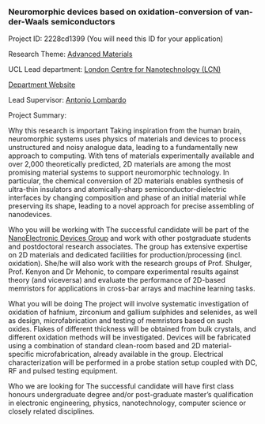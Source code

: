 ### Neuromorphic devices based on oxidation-conversion of van-der-Waals semiconductors

Project ID: 2228cd1399
(You will need this ID for your application)

Research Theme: [Advanced Materials](../themes/advanced-materials.md)

UCL Lead department: [London Centre for Nanotechnology (LCN)](../departments/london-centre-for-nanotechnology.md)

[Department Website](https://www.london-nano.com)

Lead Supervisor: [Antonio Lombardo](https://profiles.ucl.ac.uk/77441)

Project Summary:

Why this research is important
Taking inspiration from the human brain, neuromorphic systems uses physics of materials and devices to process unstructured and noisy analogue data, leading to a fundamentally new approach to computing. With tens of materials experimentally available and over 2,000 theoretically predicted, 2D materials are among the most promising material systems to support neuromorphic technology. In particular, the chemical conversion of 2D materials enables synthesis of ultra-thin insulators and atomically-sharp semiconductor-dielectric interfaces by changing composition and phase of an initial material while preserving its shape, leading to a novel approach for precise assembling of nanodevices. 

Who you will be working with
The successful candidate will be part of the [NanoElectronic Devices Group](https://lombardo-lab.com/) and work with other postgraduate students and postdoctoral research associates. The group has extensive expertise on 2D materials and dedicated facilities for production/processing (incl. oxidation). She/he will also work with the research groups of Prof. Shulger, Prof. Kenyon and Dr Mehonic, to compare experimental results against theory (and viceversa) and evaluate the performance of 2D-based memristors for applications in cross-bar arrays and machine learning tasks. 

What you will be doing
The project will involve systematic investigation of oxidation of hafnium, zirconium and gallium sulphides and selenides, as well as design, microfabrication and testing of memristors based on such oxides. Flakes of different thickness will be obtained from bulk crystals, and different oxidation methods will be investigated. Devices will be fabricated using a combination of standard clean-room based and 2D material-specific microfabrication, already available in the group. Electrical characterization will be performed in a probe station setup coupled with DC, RF and pulsed testing equipment. 

Who we are looking for
The successful candidate will have first class honours undergraduate degree and/or post-graduate master’s qualification in electronic engineering, physics, nanotechnology, computer science or closely related disciplines.
